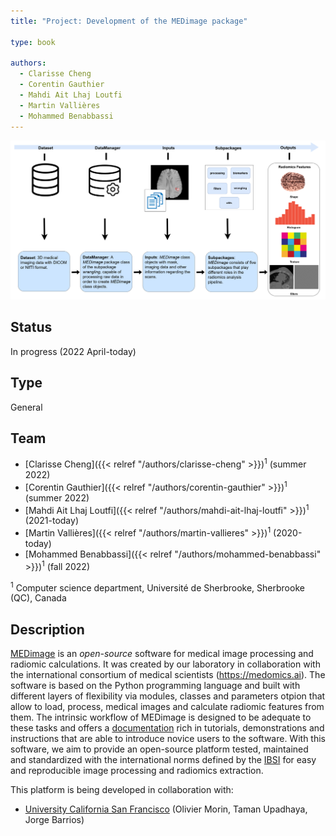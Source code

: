 ```yaml
---
title: "Project: Development of the MEDimage package"

type: book

authors:
  - Clarisse Cheng
  - Corentin Gauthier
  - Mahdi Ait Lhaj Loutfi
  - Martin Vallières
  - Mohammed Benabbassi
---
```


![Schematic diagram of the MEDimage package](medimage-overview.png "Schematic diagram of the MEDimage package")

## Status

In progress (2022 April-today)

## Type

General

## Team

- [Clarisse Cheng]({{< relref "/authors/clarisse-cheng" >}})<sup>1</sup> (summer 2022)
- [Corentin Gauthier]({{< relref "/authors/corentin-gauthier" >}})<sup>1</sup> (summer 2022)
- [Mahdi Ait Lhaj Loutfi]({{< relref "/authors/mahdi-ait-lhaj-loutfi" >}})<sup>1</sup> (2021-today)
- [Martin Vallières]({{< relref "/authors/martin-vallieres" >}})<sup>1</sup> (2020-today)
- [Mohammed Benabbassi]({{< relref "/authors/mohammed-benabbassi" >}})<sup>1</sup> (fall 2022)

<sup>1</sup> Computer science department, Université de Sherbrooke, Sherbrooke (QC), Canada

## Description

[MEDimage](https://github.com/MahdiAll99/MEDimage) is an _open-source_ software for medical image processing and radiomic calculations. It was created by our laboratory in collaboration with the international consortium of medical scientists (<https://medomics.ai>). The software is based on the Python programming language and built with different layers of flexibility via modules, classes and parameters otpion that allow to load, process, medical images and calculate radiomic features from them. The intrinsic workflow of MEDimage is designed to be adequate to these tasks and offers a [documentation](https://medimage.readthedocs.io/en/latest/) rich in tutorials, demonstrations and instructions that are able to introduce novice users to the software. With this software, we aim to provide an open-source platform tested, maintained and standardized with the international norms defined by the [IBSI](https://theibsi.github.io/) for easy and reproducible image processing and radiomics extraction.

This platform is being developed in collaboration with: 
- [University California San Francisco](https://www.ucsf.edu/) (Olivier Morin, Taman Upadhaya, Jorge Barrios)
